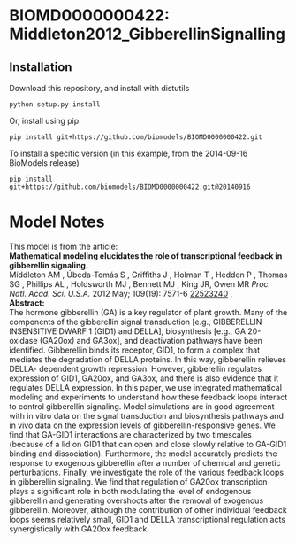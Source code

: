 # BIOMD0000000422: Middleton2012_GibberellinSignalling

## Installation

Download this repository, and install with distutils

`python setup.py install`

Or, install using pip

`pip install git+https://github.com/biomodels/BIOMD0000000422.git`

To install a specific version (in this example, from the 2014-09-16 BioModels release)

`pip install git+https://github.com/biomodels/BIOMD0000000422.git@20140916`


# Model Notes


This model is from the article:  
**Mathematical modeling elucidates the role of transcriptional feedback in gibberellin signaling.**   
Middleton AM , Úbeda-Tomás S , Griffiths J , Holman T , Hedden P , Thomas SG ,
Phillips AL , Holdsworth MJ , Bennett MJ , King JR, Owen MR _Proc. Natl. Acad.
Sci. U.S.A._ 2012 May; 109(19): 7571-6
[22523240](http://www.ncbi.nlm.nih.gov/pubmed/22523240) ,  
**Abstract:**   
The hormone gibberellin (GA) is a key regulator of plant growth. Many of the
components of the gibberellin signal transduction [e.g., GIBBERELLIN
INSENSITIVE DWARF 1 (GID1) and DELLA], biosynthesis [e.g., GA 20-oxidase
(GA20ox) and GA3ox], and deactivation pathways have been identified.
Gibberellin binds its receptor, GID1, to form a complex that mediates the
degradation of DELLA proteins. In this way, gibberellin relieves DELLA-
dependent growth repression. However, gibberellin regulates expression of
GID1, GA20ox, and GA3ox, and there is also evidence that it regulates DELLA
expression. In this paper, we use integrated mathematical modeling and
experiments to understand how these feedback loops interact to control
gibberellin signaling. Model simulations are in good agreement with in vitro
data on the signal transduction and biosynthesis pathways and in vivo data on
the expression levels of gibberellin-responsive genes. We find that GA-GID1
interactions are characterized by two timescales (because of a lid on GID1
that can open and close slowly relative to GA-GID1 binding and dissociation).
Furthermore, the model accurately predicts the response to exogenous
gibberellin after a number of chemical and genetic perturbations. Finally, we
investigate the role of the various feedback loops in gibberellin signaling.
We find that regulation of GA20ox transcription plays a significant role in
both modulating the level of endogenous gibberellin and generating overshoots
after the removal of exogenous gibberellin. Moreover, although the
contribution of other individual feedback loops seems relatively small, GID1
and DELLA transcriptional regulation acts synergistically with GA20ox
feedback.


